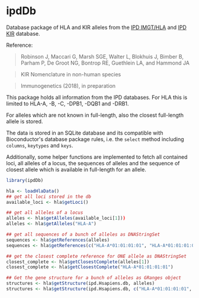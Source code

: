 ipdDb
=============

Database package of HLA and KIR alleles from the 
[IPD IMGT/HLA](https://www.ebi.ac.uk/ipd/imgt/hla/) and 
[IPD KIR](https://www.ebi.ac.uk/ipd/kir/) database.

Reference:

>Robinson J, Maccari G, Marsh SGE, Walter L, Blokhuis J, Bimber B, Parham P, De Groot NG, Bontrop RE, Guethlein LA, and Hammond JA

>KIR Nomenclature in non-human species

>Immunogenetics (2018), in preparation



This package holds all information from the IPD databases.
For HLA this is limited to HLA-A, -B, -C, -DPB1, -DQB1 and -DRB1.

For alleles which are not known in full-length, also the closest full-length allele is stored.

The data is stored in an SQLite database and its compatible with Bioconductor's database package rules, 
i.e. the `select` method including `columns`, `keytypes` and `keys`.

Additionally, some helper functions are implemented to fetch all contained loci, all alleles of a locus,
the sequences of alleles and the sequence of closest allele which is available in full-length for an allele.

```r
library(ipdDb)

hla <- loadHlaData()
## get all loci stored in the db
available_loci <- hla$getLoci()

## get all alleles of a locus
alleles <- hla$getAlleles(available_loci[1]))
alleles <- hla$getAlleles("HLA-A")

## get all sequences of a bunch of alleles as DNAStringSet
sequences <- hla$getReferences(alleles)
sequences <- hla$getReferences(c("HLA-A*01:01:01:01", "HLA-A*01:01:01:03" ))

## get the closest complete reference for ONE allele as DNAStringSet
closest_complete <- hla$getClosestComplete(alleles[1])
closest_complete <- hla$getClosestComplete("HLA-A*01:01:01:01")

## Get the gene structure for a bunch of alleles as GRanges object
structures <- hla$getStructure(ipd.Hsapiens.db, alleles)
structures <- hla$getStructure(ipd.Hsapiens.db, c("HLA-A*01:01:01:01", "HLA-A*01:01:01:03" ))

```


